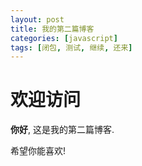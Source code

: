 ```yaml
---
layout: post
title: 我的第二篇博客
categories: [javascript]
tags: [闭包, 测试, 继续, 还来]
---
```


# 欢迎访问

**你好**, 这是我的第二篇博客.

希望你能喜欢!